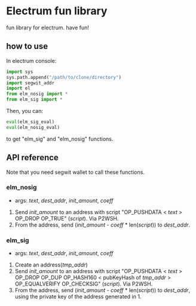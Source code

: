 # Electrum fun library

fun library for electrum. have fun!

## how to use

In electrum console:

```python
import sys
sys.path.append("/path/to/clone/directory")
import segwit_addr
import el
from elm_nosig import *
from elm_sig import *
```

Then, you can:

```python
eval(elm_sig_eval)
eval(elm_nosig_eval)
```
to get "elm\_sig" and "elm\_nosig" functions.

## API reference

Note that you need segwit wallet to call these functions.

### elm\_nosig

- args: *text*, *dest\_addr*, *init\_amount*, *coeff*

1. Send *init\_amount* to an address with script "OP_PUSHDATA < *text* > OP_DROP OP_TRUE" (*script*). Via P2WSH.
2. From the address, send (*init\_amount* - *coeff* \* len(*script*)) to *dest\_addr*.

### elm\_sig

- args: *text*, *dest\_addr*, *init\_amount*, *coeff*

1. Create an address(*tmp\_addr*)
2. Send *init\_amount* to an address with script "OP_PUSHDATA < *text* > OP_DROP OP_DUP OP_HASH160 < pubKeyHash of *tmp\_addr* > OP_EQUALVERIFY OP_CHECKSIG" (*script*). Via P2WSH.
3. From the address, send (*init\_amount* - *coeff* \* len(*script*)) to *dest\_addr*, using the private key of the address generated in 1.